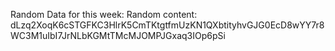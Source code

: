 Random Data for this week: Random content: dLzq2XoqK6cSTGFKC3HlrK5CmTKtgtfmUzKN1QXbtityhvGJG0EcD8wYY7r8WC3M1uIbI7JrNLbKGMtTMcMJOMPJGxaq3IOp6pSi
